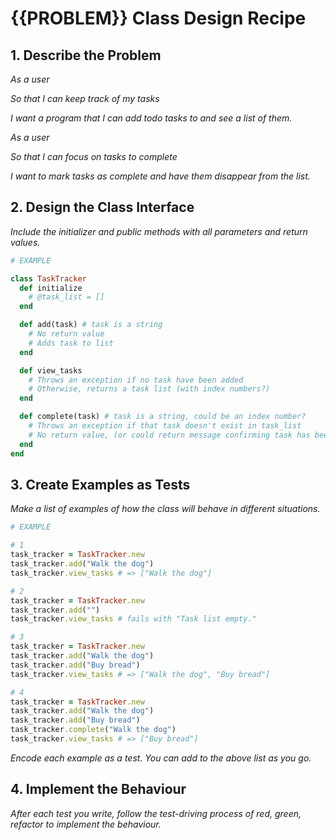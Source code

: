 # {{PROBLEM}} Class Design Recipe

## 1. Describe the Problem

_As a user_

_So that I can keep track of my tasks_

_I want a program that I can add todo tasks to and see a list of them._

_As a user_

_So that I can focus on tasks to complete_

_I want to mark tasks as complete and have them disappear from the list._

## 2. Design the Class Interface

_Include the initializer and public methods with all parameters and return values._

```ruby
# EXAMPLE

class TaskTracker
  def initialize
    # @task_list = []
  end

  def add(task) # task is a string
    # No return value
    # Adds task to list
  end

  def view_tasks
    # Throws an exception if no task have been added
    # Otherwise, returns a task list (with index numbers?)
  end

  def complete(task) # task is a string, could be an index number?
    # Throws an exception if that task doesn't exist in task_list
    # No return value, (or could return message confirming task has been marked as complete?)
  end
end
```

## 3. Create Examples as Tests

_Make a list of examples of how the class will behave in different situations._

```ruby
# EXAMPLE

# 1
task_tracker = TaskTracker.new
task_tracker.add("Walk the dog")
task_tracker.view_tasks # => ["Walk the dog"]

# 2
task_tracker = TaskTracker.new
task_tracker.add("")
task_tracker.view_tasks # fails with "Task list empty."

# 3
task_tracker = TaskTracker.new
task_tracker.add("Walk the dog")
task_tracker.add("Buy bread")
task_tracker.view_tasks # => ["Walk the dog", "Buy bread"]

# 4
task_tracker = TaskTracker.new
task_tracker.add("Walk the dog")
task_tracker.add("Buy bread")
task_tracker.complete("Walk the dog")
task_tracker.view_tasks # => ["Buy bread"]
```

_Encode each example as a test. You can add to the above list as you go._

## 4. Implement the Behaviour

_After each test you write, follow the test-driving process of red, green, refactor to implement the behaviour._
